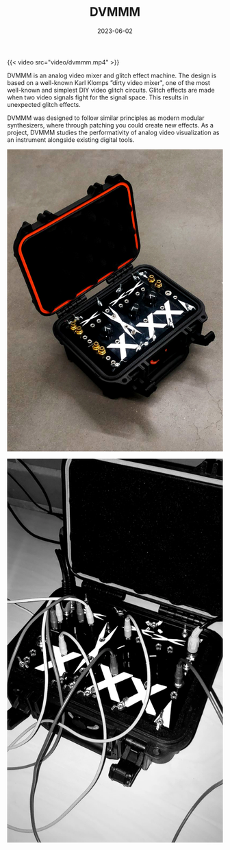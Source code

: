 ﻿---
title: 'DVMMM'
date: 2023-06-02
draft: false
image: img/dvmmm_photo2.jpg
description: 'Art + Media Studio: Interactive and Immersive Art, 2023. DVMMM is an analog video mixer and glitch effect machine. The design is based on a well-known Karl Klomps ”dirty video mixer",  one of the most well-known and simplest DIY video glitch circuits. Glitch effects are made when two video signals fight for the signal space. This results in unexpected glitch effects.'
summary: 'DVMMM is an analog video mixer and glitch effect machine. The design is based on a well-known Karl Klomps ”dirty video mixer",  one of the most well-known and simplest DIY video glitch circuits. Glitch effects are made when two video signals fight for the signal space. This results in unexpected glitch effects.'
categories: ''
authors: ['Jassir Kuronen']
type: 'projects'
---

{{< video  src="video/dvmmm.mp4" >}}

DVMMM is an analog video mixer and glitch effect machine. The design is based on a well-known Karl Klomps ”dirty video mixer",  one of the most well-known and simplest DIY video glitch circuits. Glitch effects are made when two video signals fight for the signal space. This results in unexpected glitch effects.

DVMMM was designed to follow similar principles as modern modular synthesizers, where through patching you could create new effects. As a project, DVMMM studies the performativity of analog video visualization as an instrument alongside existing digital tools. 

[![DVMMM Image](img/dvmmm_photo1.jpg)](img/dvmmm_photo1.jpg)

[![DVMMM Image](img/dvmmm_photo3.jpg)](img/dvmmm_photo3.jpg)
